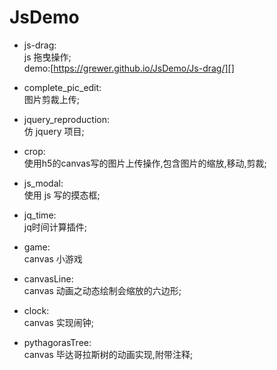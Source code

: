 # JsDemo
- js-drag:  
js 拖曳操作;  
demo:[https://grewer.github.io/JsDemo/Js-drag/][]

- complete_pic_edit:  
图片剪裁上传;

- jquery_reproduction:  
仿 jquery 项目;

- crop:  
使用h5的canvas写的图片上传操作,包含图片的缩放,移动,剪裁;

- js_modal:  
使用 js 写的摸态框;

- jq_time:  
jq时间计算插件;

- game:  
canvas 小游戏

- canvasLine:  
canvas 动画之动态绘制会缩放的六边形;

- clock:  
canvas 实现闹钟;

- pythagorasTree:  
canvas 毕达哥拉斯树的动画实现,附带注释;
